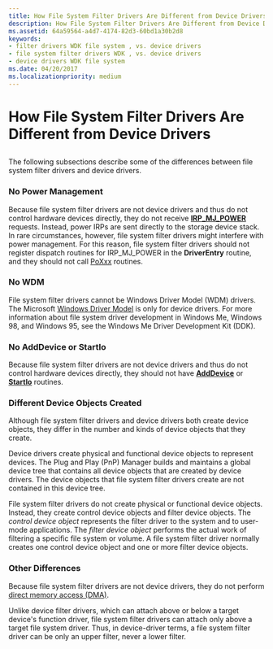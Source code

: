 ```yaml
---
title: How File System Filter Drivers Are Different from Device Drivers
description: How File System Filter Drivers Are Different from Device Drivers
ms.assetid: 64a59564-a4d7-4174-82d3-60bd1a30b2d8
keywords:
- filter drivers WDK file system , vs. device drivers
- file system filter drivers WDK , vs. device drivers
- device drivers WDK file system
ms.date: 04/20/2017
ms.localizationpriority: medium
---
```


# How File System Filter Drivers Are Different from Device Drivers


## <span id="ddk_how_file_system_filter_drivers_are_different_from_device_drivers_i"></span><span id="DDK_HOW_FILE_SYSTEM_FILTER_DRIVERS_ARE_DIFFERENT_FROM_DEVICE_DRIVERS_I"></span>


The following subsections describe some of the differences between file system filter drivers and device drivers.

### <span id="No_Power_Management"></span><span id="no_power_management"></span><span id="NO_POWER_MANAGEMENT"></span>No Power Management

Because file system filter drivers are not device drivers and thus do not control hardware devices directly, they do not receive [**IRP\_MJ\_POWER**](https://docs.microsoft.com/windows-hardware/drivers/kernel/irp-mj-power) requests. Instead, power IRPs are sent directly to the storage device stack. In rare circumstances, however, file system filter drivers might interfere with power management. For this reason, file system filter drivers should not register dispatch routines for IRP\_MJ\_POWER in the **DriverEntry** routine, and they should not call [PoXxx](https://docs.microsoft.com/windows-hardware/drivers/ddi/content/index) routines.

### <span id="No_WDM"></span><span id="no_wdm"></span><span id="NO_WDM"></span>No WDM

File system filter drivers cannot be Windows Driver Model (WDM) drivers. The Microsoft [Windows Driver Model](https://docs.microsoft.com/windows-hardware/drivers/kernel/windows-driver-model) is only for device drivers. For more information about file system driver development in Windows Me, Windows 98, and Windows 95, see the Windows Me Driver Development Kit (DDK).

### <span id="No_AddDevice_or_StartIo"></span><span id="no_adddevice_or_startio"></span><span id="NO_ADDDEVICE_OR_STARTIO"></span>No AddDevice or StartIo

Because file system filter drivers are not device drivers and thus do not control hardware devices directly, they should not have [**AddDevice**](https://docs.microsoft.com/windows-hardware/drivers/ddi/content/wdm/nc-wdm-driver_add_device) or [**StartIo**](https://docs.microsoft.com/windows-hardware/drivers/ddi/content/wdm/nc-wdm-driver_startio) routines.

### <span id="Different_Device_Objects_Created"></span><span id="different_device_objects_created"></span><span id="DIFFERENT_DEVICE_OBJECTS_CREATED"></span>Different Device Objects Created

Although file system filter drivers and device drivers both create device objects, they differ in the number and kinds of device objects that they create.

Device drivers create physical and functional device objects to represent devices. The Plug and Play (PnP) Manager builds and maintains a global device tree that contains all device objects that are created by device drivers. The device objects that file system filter drivers create are not contained in this device tree.

File system filter drivers do not create physical or functional device objects. Instead, they create control device objects and filter device objects. The *control device object* represents the filter driver to the system and to user-mode applications. The *filter device object* performs the actual work of filtering a specific file system or volume. A file system filter driver normally creates one control device object and one or more filter device objects.

### <span id="Other_Differences"></span><span id="other_differences"></span><span id="OTHER_DIFFERENCES"></span>Other Differences

Because file system filter drivers are not device drivers, they do not perform [direct memory access (DMA)](https://docs.microsoft.com/windows-hardware/drivers/kernel/using-direct-i-o-with-dma).

Unlike device filter drivers, which can attach above or below a target device's function driver, file system filter drivers can attach only above a target file system driver. Thus, in device-driver terms, a file system filter driver can be only an upper filter, never a lower filter.

 

 




